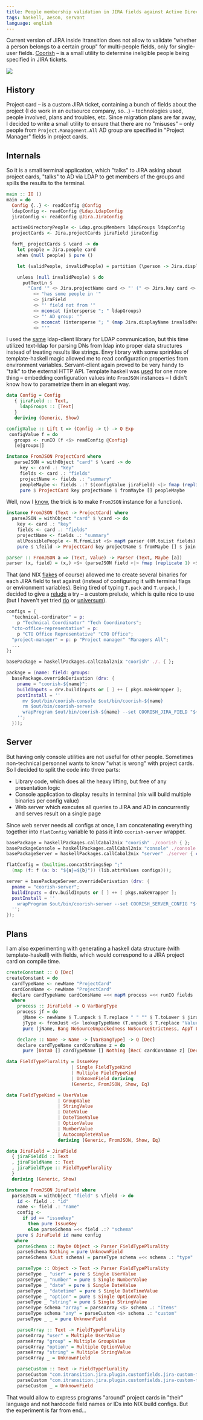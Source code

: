 ```yaml
---
title: People membership validation in JIRA fields against Active Directory
tags: haskell, aeson, servant
language: english
---
```


Current version of JIRA inside Itransition does not allow to validate "whether a person belongs to a certain group" for multi-people fields, only for single-user fields. [Coorish](@gh(maksar)) – is a small utility to determine ineligible people being specified in JIRA tickets.

<!--more-->

<a href="/images/coorish/1.png" class="center fresco" data-fresco-group="thumbnail" data-fresco-options="ui: 'inside', thumbnails: false"><img src="/previews/coorish/1.png"/></a>

## History

Project card – is a custom JIRA ticket, containing a bunch of fields about the project (I do work in an outsource company, so...) – technologies used, people involved, plans and troubles, etc. Since migration plans are far away, I decided to write a small utility to ensure that there are no "misuses" – only people from `Project.Management.All` AD group are specified in "Project Manager" fields in project cards.

## Internals

So it is a small terminal application, which "talks" to JIRA asking about project cards, "talks" to AD via LDAP to get members of the groups and spills the results to the terminal.

```haskell
main :: IO ()
main = do
  Config {..} <- readConfig @Config
  ldapConfig <- readConfig @Ldap.LdapConfig
  jiraConfig <- readConfig @Jira.JiraConfig

  activeDirectoryPeople <- Ldap.groupMembers ldapGroups ldapConfig
  projectCards <- Jira.projectCards jiraField jiraConfig

  forM_ projectCards $ \card -> do
    let people = Jira.people card
    when (null people) $ pure ()

    let (validPeople, invalidPeople) = partition (\person -> Jira.displayName person `elem` activeDirectoryPeople) people

    unless (null invalidPeople) $ do
      putTextLn $
        "Card '" <> Jira.projectName card <> "' (" <> Jira.key card <> ") "
          <> "has some people in '"
          <> jiraField
          <> "' field not from '"
          <> mconcat (intersperse "; " ldapGroups)
          <> "' AD group: '"
          <> mconcat (intersperse "; " (map Jira.displayName invalidPeople))
          <> "'"
```

I used the [same](/posts/projects/2020-02-07-ldap-bot.html) ldap-client library for LDAP communication, but this time utilized text-ldap for parsing DNs from ldap into proper data structures instead of treating results like strings. Envy library with some sprinkles of template-haskell magic allowed me to read configuration properties from environment variables. Servant-client again proved to be very handy to "talk" to the external HTTP API. Template haskell was [used](@gh(maksar):coorish/commit/d961d01763ad66c113abf9551315b5f1b5a4f2dd#diff-31b2976c7d81ff33a9d0115c0b39c980023862d7bad0cef4e20fda15fa2bb863R91-R97) for one more thing – embedding configuration values into `FromJSON` instances – I didn't know how to parametrize them in an elegant way.

```haskell
data Config = Config
   { jiraField :: Text,
     ldapGroups :: [Text]
   }
   deriving (Generic, Show)

configValue :: Lift t => (Config -> t) -> Q Exp
 configValue f = do
   groups <- runIO (f <$> readConfig @Config)
   [e|groups|]

instance FromJSON ProjectCard where
   parseJSON = withObject "card" $ \card -> do
     key <- card .: "key"
     fields <- card .: "fields"
     projectName <- fields .: "summary"
     peopleMaybe <- fields .:? $(configValue jiraField) <|> fmap (replicate 1) <$> fields .:? $(configValue jiraField)
     pure $ ProjectCard key projectName $ fromMaybe [] peopleMaybe
```

Well, now I [know](@gh(maksar):coorish/blob/35fbc99a57c57fae5a8232f9105ed81e6f61e06d/app/Jira.hs#L88-L94), the trick is to make `FromJSON` instance for a function).

```haskell
instance FromJSON (Text -> ProjectCard) where
  parseJSON = withObject "card" $ \card -> do
    key <- card .: "key"
    fields <- card .: "fields"
    projectName <- fields .: "summary"
    allPossiblePeople <- M.fromList <$> mapM parser (HM.toList fields)
    pure $ \feild -> ProjectCard key projectName $ fromMaybe [] $ join $ lookup feild allPossiblePeople

parser :: FromJSON a => (Text, Value) -> Parser (Text, Maybe [a])
parser (x, field) = (x,) <$> (parseJSON field <|> fmap (replicate 1) <$> parseJSON field) <|> pure (x, Nothing)
```

That (and NIX [flakes](@gh(maksar):coorish/blob/master/flake.nix#L23-L46) of course) allowed me to create several binaries for each JIRA field to test against (instead of configuring it with terminal flags or environment variables). Being tired of typing `T.pack` and `T.unpack`, I decided to give a [relude](@gh(kowainik)) a try – a custom prelude, which is quite nice to use (but I haven't yet tried [rio](@hackage) or [universum](@gh(serokell))).

```nix
configs = {
  "technical-cordinator" = p:
    p "Technical Coordinator" "Tech Coordinators";
  "cto-office-representative" = p:
    p "CTO Office Representative" "CTO Office";
  "project-manager" = p: p "Project manager" "Managers All";
  ...
};

basePackage = haskellPackages.callCabal2nix "coorish" ./. { };

package = (name: field: groups:
  basePackage.overrideDerivation (drv: {
    pname = "coorish-${name}";
    buildInputs = drv.buildInputs or [ ] ++ [ pkgs.makeWrapper ];
    postInstall = ''
      mv $out/bin/coorish-console $out/bin/coorish-${name}
      rm $out/bin/coorish-server
      wrapProgram $out/bin/coorish-${name} --set COORISH_JIRA_FIELD "${field}" --set COORISH_LDAP_GROUPS "${groups}"
    '';
  }));
```

## Server

But having only console utilities are not useful for other people. Sometimes non-technical personnel wants to know "what is wrong" with project cards. So I decided to split the code into three parts:

- Library code, which does all the heavy lifting, but free of any presentation logic
- Console application to display results in terminal (nix will build multiple binaries per config value)
- Web server which executes all queries to JIRA and AD in concurrently and serves result on a single page

Since web server needs all configs at once, I am concatenating everything together into `flatConfig` variable to pass it into `coorish-server` wrapper.

```nix
basePackage = haskellPackages.callCabal2nix "coorish" ./coorish { };
basePackageConsole = haskellPackages.callCabal2nix "console" ./console { coorish = basePackage; };
basePackageServer = haskellPackages.callCabal2nix "server" ./server { coorish = basePackage; };

flatConfig = (builtins.concatStringsSep ";"
  (map (f: f (a: b: "${a}=${b}")) (lib.attrValues configs)));

server = basePackageServer.overrideDerivation (drv: {
  pname = "coorish-server";
  buildInputs = drv.buildInputs or [ ] ++ [ pkgs.makeWrapper ];
  postInstall = ''
    wrapProgram $out/bin/coorish-server --set COORISH_SERVER_CONFIG "${flatConfig}"
  '';
});
```

## Plans

I am also experimenting with generating a haskell data structure (with template-haskell) with fields, which would correspond to a JIRA project card on compile time.

```haskell
createConstant :: Q [Dec]
createConstant = do
  cardTypeName <- newName "ProjectCard"
  cardConsName <- newName "ProjectCard"
  declare cardTypeName cardConsName =<< mapM process =<< runIO fields
  where
    process :: JiraField -> Q VarBangType
    process jf = do
      jName <- newName $ T.unpack $ T.replace " " "" $ T.toLower $ jiraFieldName jf
      jType <- fromJust <$> lookupTypeName (T.unpack $ T.replace "Value" "" $ T.replace "Multiple " "" $ T.replace "Single " "" $ T.pack $ show $ jiraFieldType jf)
      pure (jName, Bang NoSourceUnpackedness NoSourceStrictness, AppT ListT (ConT jType))

    declare :: Name -> Name -> [VarBangType] -> Q [Dec]
    declare cardTypeName cardConsName z = do
      pure [DataD [] cardTypeName [] Nothing [RecC cardConsName z] [DerivClause Nothing [ConT ''Show, ConT ''Generic, ConT ''FromJSON]]]

data FieldTypePlurality = IssueKey
                        | Single FieldTypeKind
                        | Multiple FieldTypeKind
                        | UnknownField deriving
                        (Generic, FromJSON, Show, Eq)

data FieldTypeKind = UserValue
                   | GroupValue
                   | StringValue
                   | DateValue
                   | DateTimeValue
                   | OptionValue
                   | NumberValue
                   | AutocompleteValue
                   deriving (Generic, FromJSON, Show, Eq)

data JiraField = JiraField
  { jiraFieldId :: Text
  , jiraFieldName :: Text
  , jiraFieldType :: FieldTypePlurality
  }
  deriving (Generic, Show)

instance FromJSON JiraField where
  parseJSON = withObject "field" $ \field -> do
    id <- field .: "id"
    name <- field .: "name"
    config <-
      if id == "issuekey"
        then pure IssueKey
        else parseSchema =<< field .:? "schema"
    pure $ JiraField id name config
   where
    parseSchema :: Maybe Object -> Parser FieldTypePlurality
    parseSchema Nothing = pure UnknownField
    parseSchema (Just schema) = parseType schema =<< schema .: "type"

    parseType :: Object -> Text -> Parser FieldTypePlurality
    parseType _ "user" = pure $ Single UserValue
    parseType _ "number" = pure $ Single NumberValue
    parseType _ "date" = pure $ Single DateValue
    parseType _ "datetime" = pure $ Single DateTimeValue
    parseType _ "option" = pure $ Single OptionValue
    parseType _ "string" = pure $ Single StringValue
    parseType schema "array" = parseArray <$> schema .: "items"
    parseType schema "any" = parseCustom <$> schema .: "custom"
    parseType _ _ = pure UnknownField

    parseArray :: Text -> FieldTypePlurality
    parseArray "user" = Multiple UserValue
    parseArray "group" = Multiple GroupValue
    parseArray "option" = Multiple OptionValue
    parseArray "string" = Multiple StringValue
    parseArray _ = UnknownField

    parseCustom :: Text -> FieldTypePlurality
    parseCustom "com.itransition.jira.plugin.customfields.jira-custom-fields:singlecomplete" = Single AutocompleteValue
    parseCustom "com.itransition.jira.plugin.customfields.jira-custom-fields:typeaheadfield" = Multiple AutocompleteValue
    parseCustom _ = UnknownField
```

That would allow to express programs "around" project cards in "their" language and not hardcode field names or IDs into NIX build configs. But the experiment is far from end...